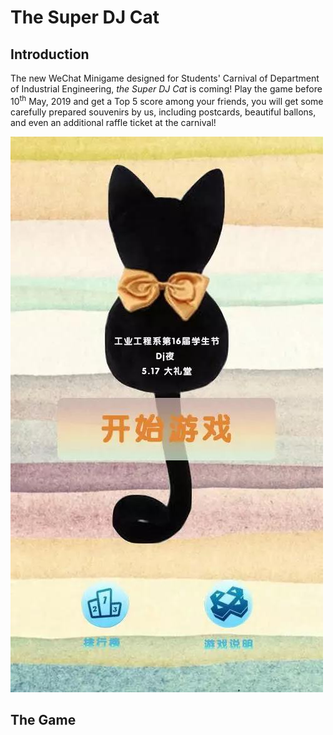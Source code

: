 # The Super DJ Cat
## Introduction
The new WeChat Minigame designed for Students' Carnival of Department of Industrial Engineering, *the Super DJ Cat* is coming!
Play the game before 10<sup>th</sup> May, 2019 and get a Top 5 score among your friends, you will get some carefully prepared souvenirs by us, including postcards, beautiful ballons, and even an additional raffle ticket at the carnival!

![image](http://github.com/takuyara/the-super-dj-cat/raw/master/screenshots/startmenu.jpg)

## The Game
